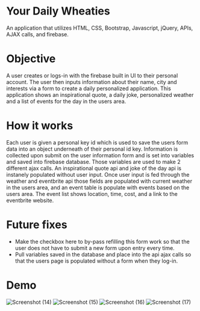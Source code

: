 # Your Daily Wheaties
  An application that utilizes HTML, CSS, Bootstrap, Javascript, jQuery, APIs, AJAX calls, and firebase.
# Objective
  A user creates or logs-in with the firebase built in UI to their personal account. The user then inputs information about their name, city and interests via a form to create a daily personalized application. This application shows an inspirational quote, a daily joke, personalized weather and a list of events for the day in the users area.
# How it works
  Each user is given a personal key id which is used to save the users form data into an object underneath of their personal id key. Information is collected upon submit on the user information form and is set into variables and saved into firebase database. Those variables are used to make 2 different ajax calls. An inspirational quote api and joke of the day api is instanely populated without user input. Once user input is fed through the weather and eventbrite api those fields are populated with current weather in the users area, and an event table is populate with events based on the users area. The event list shows location, time, cost, and a link to the eventbrite website.
  
# Future fixes
* Make the checkbox here to by-pass refilling this form work so that the user does not have to submit a new form upon entry every time. 
* Pull variables saved in the database and place into the api ajax calls so that the users page is populated without a form when they log-in.

# Demo 
![Screenshot (14)](https://user-images.githubusercontent.com/46547100/55671949-54d89f00-5863-11e9-8247-d8f7e9f43ddf.png)
![Screenshot (15)](https://user-images.githubusercontent.com/46547100/55671950-54d89f00-5863-11e9-922f-962953bbf9d3.png)
![Screenshot (16)](https://user-images.githubusercontent.com/46547100/55671951-54d89f00-5863-11e9-81cd-c525581ef3f2.png)
![Screenshot (17)](https://user-images.githubusercontent.com/46547100/55671952-54d89f00-5863-11e9-8a90-7631c83345cf.png)
